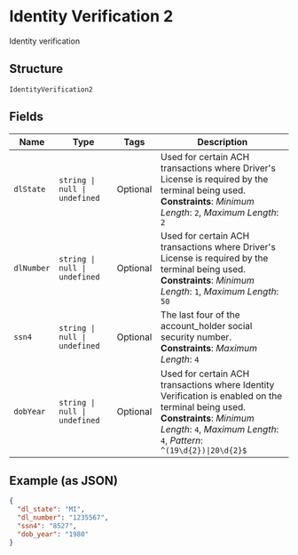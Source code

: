 
# Identity Verification 2

Identity verification

## Structure

`IdentityVerification2`

## Fields

| Name | Type | Tags | Description |
|  --- | --- | --- | --- |
| `dlState` | `string \| null \| undefined` | Optional | Used for certain ACH transactions where Driver's License is required by the terminal being used.<br>**Constraints**: *Minimum Length*: `2`, *Maximum Length*: `2` |
| `dlNumber` | `string \| null \| undefined` | Optional | Used for certain ACH transactions where Driver's License is required by the terminal being used.<br>**Constraints**: *Minimum Length*: `1`, *Maximum Length*: `50` |
| `ssn4` | `string \| null \| undefined` | Optional | The last four of the account_holder social security number.<br>**Constraints**: *Maximum Length*: `4` |
| `dobYear` | `string \| null \| undefined` | Optional | Used for certain ACH transactions where Identity Verification is enabled on the terminal being used.<br>**Constraints**: *Minimum Length*: `4`, *Maximum Length*: `4`, *Pattern*: `^(19\d{2})\|20\d{2}$` |

## Example (as JSON)

```json
{
  "dl_state": "MI",
  "dl_number": "1235567",
  "ssn4": "8527",
  "dob_year": "1980"
}
```

